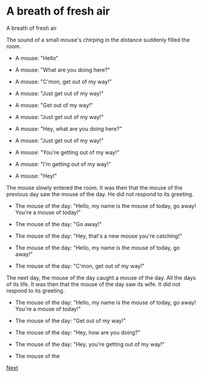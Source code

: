 # A breath of fresh air

A breath of fresh air

The sound of a small mouse's chirping in the distance suddenly filled the room.

*   A mouse: "Hello"

*   A mouse: "What are you doing here?"

*   A mouse: "C'mon, get out of my way!"

*   A mouse: "Just get out of my way!"

*   A mouse: "Get out of my way!"

*   A mouse: "Just get out of my way!"

*   A mouse: "Hey, what are you doing here?"

*   A mouse: "Just get out of my way!"

*   A mouse: "You're getting out of my way!"

*   A mouse: "I'm getting out of my way!"

*   A mouse: "Hey!"

The mouse slowly entered the room. It was then that the mouse of the previous day saw the mouse of the day. He did not respond to its greeting.

*   The mouse of the day: "Hello, my name is the mouse of today, go away! You're a mouse of today!"

*   The mouse of the day: "Go away!"

*   The mouse of the day: "Hey, that's a new mouse you're catching!"

*   The mouse of the day: "Hello, my name is the mouse of today, go away!"

*   The mouse of the day: "C'mon, get out of my way!"

The next day, the mouse of the day caught a mouse of the day. All the days of its life. It was then that the mouse of the day saw its wife. It did not respond to its greeting.

*   The mouse of the day: "Hello, my name is the mouse of today, go away! You're a mouse of today!"

*   The mouse of the day: "Get out of my way!"

*   The mouse of the day: "Hey, how are you doing?"

*   The mouse of the day: "Hey, you're getting out of my way!"

*   The mouse of the

[Next](136.md)